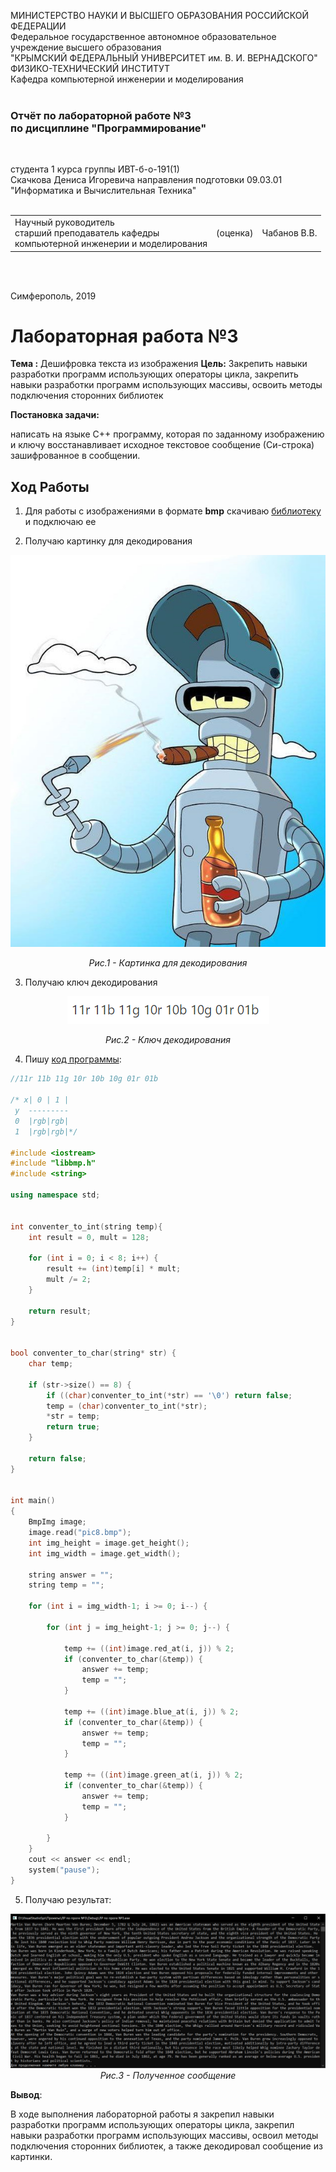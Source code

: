 МИНИСТЕРСТВО НАУКИ  И ВЫСШЕГО ОБРАЗОВАНИЯ РОССИЙСКОЙ ФЕДЕРАЦИИ  
Федеральное государственное автономное образовательное учреждение высшего образования  
"КРЫМСКИЙ ФЕДЕРАЛЬНЫЙ УНИВЕРСИТЕТ им. В. И. ВЕРНАДСКОГО"  
ФИЗИКО-ТЕХНИЧЕСКИЙ ИНСТИТУТ  
Кафедра компьютерной инженерии и моделирования
<br/><br/>

### Отчёт по лабораторной работе №3 <br/> по дисциплине "Программирование"
<br/>

студента 1 курса группы ИВТ-б-о-191(1)  
Скачкова Дениса Игоревича
направления подготовки 09.03.01 "Информатика и Вычислительная Техника"  
<br/>

<table>
<tr><td>Научный руководитель<br/> старший преподаватель кафедры<br/> компьютерной инженерии и моделирования</td>
<td>(оценка)</td>
<td>Чабанов В.В.</td>
</tr>
</table>
<br/><br/>

Симферополь, 2019





# Лабораторная работа №3
**Тема :** Дешифровка текста из изображения
**Цель:** Закрепить навыки разработки программ использующих операторы цикла, закрепить навыки разработки программ использующих массивы, освоить методы подключения сторонних библиотек

**Постановка задачи:**

написать на языке С++ программу, которая по заданному изображению и ключу восстанавливает исходное текстовое сообщение (Си-строка) зашифрованное в сообщении.

##  **Ход Работы**

1. Для работы с изображениями в формате **bmp** скачиваю <a  href="https://github.com/marc-q/libbmp"> библиотеку</a> и подключаю ее

2. Получаю картинку для декодирования

<p align="center"><img src="https://github.com/JustForUniversity/Programming-Lab/blob/master/lr%233/Screenshots/%D0%A0%D0%B8%D1%81.1%20-%20%D0%9A%D0%B0%D1%80%D1%82%D0%B8%D0%BD%D0%BA%D0%B0%20%D0%B4%D0%BB%D1%8F%20%D0%B4%D0%B5%D0%BA%D0%BE%D0%B4%D0%B8%D1%80%D0%BE%D0%B2%D0%B0%D0%BD%D0%B8%D1%8F.bmp" alt=""></p>
<p align="center"><i>Рис.1 - Картинка для декодирования</i></p>

3. Получаю ключ декодирования

<p align="center"><img src="https://github.com/JustForUniversity/Programming-Lab/blob/master/lr%233/Screenshots/%D0%A0%D0%B8%D1%81.2%20-%20%D0%9A%D0%BB%D1%8E%D1%87%20%D0%B4%D0%B5%D0%BA%D0%BE%D0%B4%D0%B8%D1%80%D0%BE%D0%B2%D0%B0%D0%BD%D0%B8%D1%8F.PNG" alt=""></p>
<p align="center"><i>Рис.2 - Ключ декодирования</i></p>

4. Пишу <a  href="https://github.com/JustForUniversity/Programming-Lab/blob/master/lr%233/Source.md"> код программы</a>:
```c++
//11r 11b 11g 10r 10b 10g 01r 01b

/* x| 0 | 1 |
 y  ---------
 0  |rgb|rgb|
 1  |rgb|rgb|*/

#include <iostream>
#include "libbmp.h"
#include <string>

using namespace std;


int conventer_to_int(string temp){
	int result = 0, mult = 128;

	for (int i = 0; i < 8; i++) {
		result += (int)temp[i] * mult;
		mult /= 2;
	}

	return result;
}


bool conventer_to_char(string* str) {
	char temp;

	if (str->size() == 8) {
		if ((char)conventer_to_int(*str) == '\0') return false;
		temp = (char)conventer_to_int(*str);
		*str = temp;
		return true;
	}
	
	return false;
}


int main()
{
	BmpImg image;
	image.read("pic8.bmp");
	int img_height = image.get_height();
	int img_width = image.get_width();

	string answer = "";
	string temp = "";

	for (int i = img_width-1; i >= 0; i--) {

		for (int j = img_height-1; j >= 0; j--) {

			temp += ((int)image.red_at(i, j)) % 2;
			if (conventer_to_char(&temp)) {
				answer += temp;
				temp = "";
			}

			temp += ((int)image.blue_at(i, j)) % 2;
			if (conventer_to_char(&temp)) {
				answer += temp;
				temp = "";
			}

			temp += ((int)image.green_at(i, j)) % 2;
			if (conventer_to_char(&temp)) {
				answer += temp;
				temp = "";
			}

		}
	}
	cout << answer << endl;
	system("pause");
}
```
5. Получаю результат:

<p align="center"><img src="https://github.com/JustForUniversity/Programming-Lab/blob/master/lr%233/Screenshots/%D0%A0%D0%B8%D1%81.3%20-%20%D0%9F%D0%BE%D0%BB%D1%83%D1%87%D0%B5%D0%BD%D0%BD%D0%BE%D0%B5%20%D1%81%D0%BE%D0%BE%D0%B1%D1%89%D0%B5%D0%BD%D0%B8%D0%B5.PNG"><i>Рис.3 - Полученное сообщение</i></p>

**Вывод**: 

В ходе выполнения лабораторной работы я закрепил навыки разработки программ использующих операторы цикла, закрепил навыки разработки программ использующих массивы, освоил методы подключения сторонних библиотек, а также декодировал сообщение из картинки.
